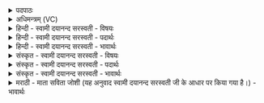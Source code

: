 <details><summary>पदपाठः</summary>

ए॒षा। ते॒। अ॒ग्ने॒। स॒मिदिति॑ स॒म्ऽइत्। तया॑। वर्ध॑स्व। च॒। आ॒। च॒। प्या॒य॒स्व॒। व॒र्धि॒षी॒महि॑। च॒। व॒यम्। आ। च॒। प्या॒सि॒षी॒म॒हि॒। अग्ने॑। वा॒ज॒जि॒दिति॑ वाजऽजित्। वाज॑म्। त्वा॒। स॒सृ॒वास॒मिति॑ स॒सृ॒वास॑म्। वा॒ज॒जित॒मिति॑ वाज॒ऽजित॑म्। सम्। मा॒र्ज्मि॒। १४।
</details>

<details><summary>अधिमन्त्रम् (VC)</summary>

- अग्निः सर्वस्य
- परमेष्ठी प्रजापतिर्ऋषिः
- अनुष्टुप्, भुरिग् आर्ची गायत्री
- गान्धारः
</details>

<details><summary>हिन्दी - स्वामी दयानन्द सरस्वती - विषयः</summary>

यज्ञ में अग्नि से कैसे उपकार लेना चाहिये, सो अगले मन्त्र में प्रकाश किया है ॥
</details>

<details><summary>हिन्दी - स्वामी दयानन्द सरस्वती - पदार्थः</summary>

पदार्थान्वयभाषाः -  हे (अग्ने) परमेश्वर ! (ते) आपकी जो (एषा) यह (समित्) अच्छी प्रकार पदार्थों के गुणों की प्रकाश करनेवाली वेदविद्या है, (तया) उससे हम लोगों की की हुई स्तुति को प्राप्त होकर आप नित्य (वर्धस्व) हमारे ज्ञान में वृद्धि को प्राप्त हूजिये, (च) और उस वेदविद्या से हम लोगों की भी नित्य वृद्धि कीजिये। इसी प्रकार हे भगवन् ! आप के गुणों को जाननेहारे हम लोगों से (च) भी प्रकाशित होकर आप (प्यायस्व) हमारे आत्माओं में वृद्धि को प्राप्त हूजिये। इसी प्रकार हम को भी बढ़ाइये। हे भगवन् ! (अग्ने) विज्ञानस्वरूप विजय देने और (वाजजित्) सब के वेग को जीतनेवाले परमेश्वर हम लोग (वाजम्) जो कि ज्ञानस्वरूप (ससृवांसम्) अर्थात् सबको जाननेवाले (त्वा) आपकी (वर्धिषीमहि) स्तुतियों से वृद्धि तथा प्राप्ति करें (च) और आप कृपा करके हम को भी सब के वेग के जीतने तथा ज्ञानवान् अर्थात् सब के मन के व्यवहारों को जाननेवाले कीजिये और जैसे हम लोग आपकी (आप्यासिषीमहि) अधिक-अधिक स्तुति करें, वैसे ही आप भी हम लोगों को सब उत्तम-उत्तम गुण और सुखों से (आप्यायस्व) वृद्धियुक्त कीजिये। हम आपके आश्रय को प्राप्त होकर तथा आपकी आज्ञा के पालने से (संमार्ज्मि) अच्छी प्रकार शुद्ध होते हैं ॥१॥ जो (एषा) यह (अग्ने) भौतिक अग्नि है (ते) उसकी (समित्) बढ़ाने अर्थात् अच्छी प्रकार प्रदीप्त करनेवाली लकड़ियों का समूह है (तया) उससे यह अग्नि (वर्धस्व) बढ़ता और (आप्यायस्व) परिपूर्ण भी होता है। हम लोग (त्वा) उस (वाजम्) वेग और (ससृवांसम्) शिल्पविद्या के गुणों को देने तथा (वाजजितम्) संग्राम के जिताने के साधन अग्नि को विद्या की वृद्धि के लिये (वर्धिषीमहि) बढ़ाते हैं। (च) और (आप्यासिषीमहि) कलाओं में परिपूर्ण भी करते हैं, जिससे यह शिल्पविद्या से सिद्ध किये हुए विमान आदि यानों तथा वेगवाले शिल्पविद्या के गुणों की प्राप्ति से संग्राम को जितानेवाले हमको विजय के साथ बढ़ाता है, इससे (त्वा) उस अग्नि को हम (संमार्ज्मि) अच्छी प्रकार प्रयोग करते हैं ॥२॥१४॥
</details>

<details><summary>हिन्दी - स्वामी दयानन्द सरस्वती - भावार्थः</summary>

भावार्थभाषाः -  इस मन्त्र में श्लेषालङ्कार है और एक-एक अर्थ के दो-दो क्रियापद आदर के लिये जानने चाहिये। जो मनुष्य परमेश्वर की आज्ञा के पालने और क्रिया की कुशलता में उन्नति को प्राप्त होते हैं, वे विद्या और सुख में सब को आनन्दित कर और दुष्ट शत्रुओं को जीतकर शुद्ध होके सुखी होते हैं। जो आलस्य करनेवाले हैं, वे ऐसे कभी नहीं हो सकते और चार चकारों से ईश्वर की धर्मयुक्त आज्ञा सूक्ष्म वा स्थूलता से अनेक प्रकार की और क्रियाकाण्ड में करने योग्य कार्य्य भी अनेक प्रकार के हैं, ऐसा समझना चाहिये। जो तेरहवें मन्त्र में वेदविद्या कही है, उस से सुख के लिये यज्ञ का सन्धान तथा पुरुषार्थ करना चाहिये, ऐसा इस मन्त्र में प्रतिपादन किया है ॥१४॥
</details>

<details><summary>संस्कृत - स्वामी दयानन्द सरस्वती - विषयः</summary>

अग्निना यज्ञे कथमुपकारो ग्राह्य इत्युपदिश्यते ॥
</details>

<details><summary>संस्कृत - स्वामी दयानन्द सरस्वती - पदार्थः</summary>

पदार्थान्वयभाषाः -  हे अग्ने जगदीश्वर ! ते तव यैषा समित् वेदविद्यास्ति तयास्माभिः स्तुतः सँस्त्वं वर्धस्व चास्मान् नित्यं वर्धय। हे भगवन्नेवं भवद्विदितगुणैरस्माभिः प्रकाशितः संस्त्वं प्यायस्व चास्मान् नित्यं प्यायय। हे भगवन्नग्ने वाजजिद्वाजं ससृवांसं त्वां वयं वर्धिषीमहि। कृपया भवान् चास्मानपि वाजजितः सस्रुषो वाजान् करोतु, यथा वयं भवन्तमाप्यासिषीमहि, तथैव भवांश्चास्मान् सर्वैः शुभगुणैराप्यायताम्। अहं भवन्तमाश्रित्य संमार्ज्मि भवदाज्ञानुष्ठानेन शुद्धो भवामीत्येकः ॥ यैषा तेऽस्याग्नेर्वर्धिका समिदस्ति तया चायं वर्धते आप्यायते च वयं तं वाजं ससृवांसं वाजजितमग्निं विद्यावृद्धये वर्धिषीमहि, आप्यासिषीमहि च। यतोऽयं शिल्पविद्यासिद्धैर्विमानादिभिर्यानैर्वाजान् सस्रुषो वाजजितोऽस्मान् विजयेन वर्धयति, तमहं संमार्ज्मीति द्वितीयः ॥१४॥
</details>

<details><summary>संस्कृत - स्वामी दयानन्द सरस्वती - भावार्थः</summary>

भावार्थभाषाः -  अत्र श्लेषालङ्कारः। क्रियाद्वयं चादरार्थं विज्ञेयम्। ये मनुष्याः परमेश्वराज्ञापालने क्रियाकौशले च वर्धन्ते, ते विद्यायां सर्वानानन्दयित्वा दुष्टान् शत्रून् जित्वा शुद्धा भूत्वा सुखयन्ति, नेतरेऽलसाः। चकारचतुष्टयेनेश्वराज्ञा धर्म्या सूक्ष्मस्थूलतयाऽनेकविधास्ति तथा क्रियाकाण्डे कर्त्तव्यानि कर्माण्यनेकानि सन्तीति विज्ञेयम्। त्रयोदशमन्त्रेण या वेदविद्या प्रतिपादितास्ति, तया सुखार्थं यज्ञसंधानमुक्तमनेनैतयैवं पुरुषार्थः कार्य्य इति प्रकाशितम् ॥१४॥
</details>

<details><summary>मराठी - माता सविता जोशी (यह अनुवाद स्वामी दयानन्द सरस्वती जी के आधार पर किया गया है।) - भावार्थः</summary>

भावार्थभाषाः -  या मंत्रात श्लेषालंकार आहे. एकेका अर्थाची दोन दोन क्रियापदे आदरासाठी वापरलेली आहेत. जी माणसे परमेश्वराच्या आज्ञेचे पालन करतात व कर्मकुशलतेने ज्यांची उन्नती होते, त्यांना विद्या व सुख प्राप्त होऊन ती सर्वांना आनंदित करतात आणि दुष्ट शत्रूंना जिंकून घेतात व सुखी होतात. जी माणसे आळशी असतात ती अशा प्रकारचा व्यवहार कधीच करीत नाहीत. चार चकारांनी ईश्वराची आज्ञा सूक्ष्म व स्थूलरूपाने पालन करून ही अनेक प्रकारची कार्ये करावयाची असतात, हे जाणले पाहिजे. तेराव्या मंत्रात वेदविद्येबाबत जे सांगितले आहे त्याद्वारे सुख लाभावे म्हणून यज्ञाचे अनुष्ठान करावे व पुरुषार्थ करावा, असे या मंत्रात प्रतिपादित केलेले आहे.
</details>